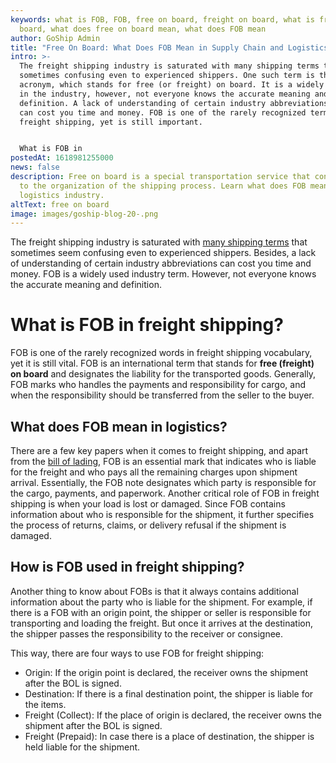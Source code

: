 ```yaml
---
keywords: what is FOB, FOB, free on board, freight on board, what is free on
  board, what does free on board mean, what does FOB mean
author: GoShip Admin
title: "Free On Board: What Does FOB Mean in Supply Chain and Logistics?"
intro: >-
  The freight shipping industry is saturated with many shipping terms that are
  sometimes confusing even to experienced shippers. One such term is the FOB
  acronym, which stands for free (or freight) on board. It is a widely used term
  in the industry, however, not everyone knows the accurate meaning and
  definition. A lack of understanding of certain industry abbreviations or terms
  can cost you time and money. FOB is one of the rarely recognized terms in
  freight shipping, yet is still important. 


  What is FOB in
postedAt: 1618981255000
news: false
description: Free on board is a special transportation service that contributes
  to the organization of the shipping process. Learn what does FOB mean in the
  logistics industry.
altText: free on board
image: images/goship-blog-20-.png
---
```

The freight shipping industry is saturated with [many shipping terms](https://www.goship.com/blog/5-key-freight-shipping-terms-you-should-know/) that sometimes seem confusing even to experienced shippers. Besides, a lack of understanding of certain industry abbreviations can cost you time and money. FOB is a widely used industry term. However, not everyone knows the accurate meaning and definition.



# What is FOB in freight shipping? 



FOB is one of the rarely recognized words in freight shipping vocabulary, yet it is still vital. FOB is an international term that stands for **free (freight) on board** and designates the liability for the transported goods. Generally, FOB marks who handles the payments and responsibility for cargo, and when the responsibility should be transferred from the seller to the buyer. 



## What does FOB mean in logistics?

There are a few key papers when it comes to freight shipping, and apart from the [bill of lading](https://www.goship.com/blog/what-is-the-bill-of-lading-bol/), FOB is an essential mark that indicates who is liable for the freight and who pays all the remaining charges upon shipment arrival. Essentially, the FOB note designates which party is responsible for the cargo, payments, and paperwork. Another critical role of FOB in freight shipping is when your load is lost or damaged. Since FOB contains information about who is responsible for the shipment, it further specifies the process of returns, claims, or delivery refusal if the shipment is damaged.

## How is FOB used in freight shipping?

Another thing to know about FOBs is that it always contains additional information about the party who is liable for the shipment. For example, if there is a FOB with an origin point, the shipper or seller is responsible for transporting and loading the freight. But once it arrives at the destination, the shipper passes the responsibility to the receiver or consignee. 

This way, there are four ways to use FOB for freight shipping:

* Origin: If the origin point is declared, the receiver owns the shipment after the BOL is signed.
* Destination: If there is a final destination point, the shipper is liable for the items.
* Freight (Collect): If the place of origin is declared, the receiver owns the shipment after the BOL is signed.
* Freight (Prepaid): In case there is a place of destination, the shipper is held liable for the shipment.